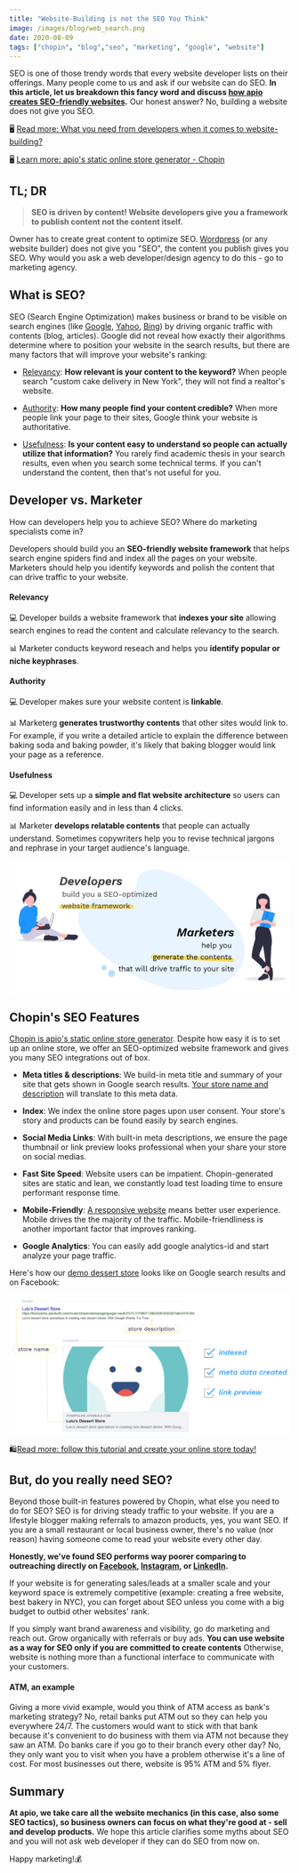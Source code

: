 ```yaml
---
title: "Website-Building is not the SEO You Think"
image: /images/blog/web_search.png
date: 2020-08-09
tags: ["chopin", "blog","seo", "marketing", "google", "website"]
---
```


SEO is one of those trendy words that every website developer lists on their offerings. Many people come to us and ask if our website can do SEO. **In this article, let us breakdown this fancy word and discuss [how apio creates SEO-friendly websites](#chopin-s-seo-features).** Our honest answer? No, building a website does not give you SEO.

🖥 [Read more: What you need from developers when it comes to website-building?](https://apiobuild.com/blog/build-a-website-for-your-business-what-do-you-need/)

🖥 [Learn more: apio\'s static online store generator - Chopin](https://apiobuild.com/blog/create-an-online-store-for-free/#introducing-chopin)

## TL; DR

> **SEO is driven by content! Website developers give you a framework to publish content not the content itself.** 

Owner has to create great content to optimize SEO. [Wordpress](https://wordpress.org/) (or any website builder) does not give you "SEO", the content you publish gives you SEO. Why would you ask a web developer/design agency to do this - go to marketing agency.

## What is SEO?

SEO (Search Engine Optimization) makes business or brand to be visible on search engines (like [Google](https://www.google.com/), [Yahoo](https://www.yahoo.com/), [Bing](https://www.bing.com/)) by driving organic traffic with contents (blog, articles). Google did not reveal how exactly their algorithms determine where to position your website in the search results, but there are many factors that will improve your website's ranking:

 - [Relevancy](#relevancy): **How relevant is your content to the keyword?** When people search "custom cake delivery in New York", they will not find a realtor's website.

 - [Authority](#authority): **How many people find your content credible?** When more people link your page to their sites, Google think your website is authoritative. 

 - [Usefulness](#usefulness): **Is your content easy to understand so people can actually utilize that information?** You rarely find academic thesis in your search results, even when you search some technical terms. If you can't understand the content, then that's not useful for you.

## Developer vs. Marketer 

How can developers help you to achieve SEO? Where do marketing specialists come in?

Developers should build you an **SEO-friendly website framework** that helps search engine spiders find and index all the pages on your website. Marketers should help you identify keywords and polish the content that can drive traffic to your website.

#### Relevancy

💻 Developer builds a website framework that **indexes your site** allowing search engines to read the content and calculate relevancy to the search.

📊 Marketer conducts keyword reseach and helps you **identify popular or niche keyphrases**.

#### Authority 

💻 Developer makes sure your website content is **linkable**.

📊 Marketerg **generates trustworthy contents** that other sites would link to. For example, if you write a detailed article to explain the difference between baking soda and baking powder, it's likely that baking blogger would link your page as a reference.

#### Usefulness

💻 Developer sets up a **simple and flat website architecture** so users can find information easily and in less than 4 clicks. 

📊 Marketer **develops relatable contents** that people can actually understand. Sometimes copywriters help you to revise technical jargons and rephrase in your target audience's language.

<img src="/images/blog/dev-vs-marketer.png" class="post-img">


## Chopin's SEO Features

[Chopin is apio\'s static online store generator](https://telescope.apiobuild.com/app/chopin). Despite how easy it is to set up an online store, we offer an SEO-optimized website framework and gives you many SEO integrations out of box.

- **Meta titles & descriptions**: We build-in meta title and summary of your site that gets shown in Google search results. [Your store name and description](https://apiobuild.com/blog/how-to-create-web-store-with-apio/#step-4-create-the-store) will translate to this meta data.

- **Index**: We index the online store pages upon user consent. Your store's story and products can be found easily by search engines.

- **Social Media Links**: With built-in meta descriptions, we ensure the page thumbnail or link preview looks professional when your share your store on social medias.

- **Fast Site Speed**: Website users can be impatient. Chopin-generated sites are static and lean, we constantly load test loading time to ensure performant response time.

- **Mobile-Friendly**: [A responsive website](https://apiobuild.com/blog/create-an-online-store-for-free/#responsive-design) means better user experience. Mobile drives the the majority of the traffic. Mobile-friendliness is another important factor that improves ranking.

- **Google Analytics**: You can easily add google analytics-id and start analyze your page traffic.

Here's how our [demo dessert store](https://tinyurl.com/apio-demo-store) looks like on Google search results and on Facebook:

<img src="/images/blog/link-preview.png" class="post-img">

🛍️[Read more: follow this tutorial and create your online store today!](https://apiobuild.com/blog/how-to-create-web-store-with-apio/)


## But, do you really need SEO?

Beyond those built-in features powered by Chopin, what else you need to do for SEO? SEO is for driving steady traffic to your website. If you are a lifestyle blogger making referrals to amazon products, yes, you want SEO. If you are a small restaurant or local business owner, there's no value (nor reason) having someone come to read your website every other day. 

**Honestly, we've found SEO performs way poorer comparing to outreaching directly on [Facebook](https://www.facebook.com/), [Instagram](https://www.instagram.com/), or [LinkedIn](https://www.linkedin.com/).**

If your website is for generating sales/leads at a smaller scale and your keyword space is extremely competitive (example: creating a free website, best bakery in NYC), you can forget about SEO unless you come with a big budget to outbid other websites' rank.

If you simply want brand awareness and visibility, go do marketing and reach out. Grow organically with referrals or buy ads. **You can use website as a way for SEO only if you are committed to create contents** Otherwise, website is nothing more than a functional interface to communicate with your customers.

#### ATM, an example 

Giving a more vivid example, would you think of ATM access as bank's marketing strategy? No, retail banks put ATM out so they can help you everywhere 24/7. The customers would want to stick with that bank because it's convenient to do business with them via ATM not because they saw an ATM. Do banks care if you go to their branch every other day? No, they only want you to visit when you have a problem otherwise it's a line of cost. For most businesses out there, website is 95% ATM and 5% flyer.

## Summary

**At apio, we take care all the website mechanics (in this case, also some SEO tactics), so business owners can focus on what they're good at - sell and develop products.** We hope this article clarifies some myths about SEO and you will not ask web developer if they can do SEO from now on.

Happy marketing!💰

<style>
.post-img {
    display: block;
    margin-left: auto;
    margin-right: auto;
    max-width: 100%;
}
</style>
